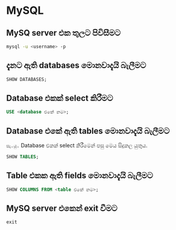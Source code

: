 # MySQL

## MySQ server එක තුලට පිවිසීමට
```bash
mysql -u <username> -p
```

## දැනට ඇති databases මොනවාදැයි බැලීමට
```sql
SHOW DATABASES;
```

## Database එකක් select කිරීමට
```sql
USE <database එකේ නම>;
```

## Database එකේ ඇති tables මොනවාදැයි බැලීමට
`සැ.යු.` Database එකක් select කිරීමෙන් පසු මෙය සිදුකල යුතුය.
```sql
SHOW TABLES;
```

## Table එකක ඇති fields මොනවාදැයි බැලීමට
```sql
SHOW COLUMNS FROM <table එකේ නම>;
```

## MySQ server එකෙන් exit වීමට
```sql
exit
```
